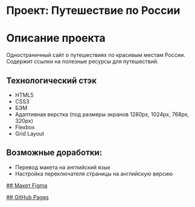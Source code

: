 # Проект: Путешествие по России

# Описание проекта
Одностраничный сайт о путешествиях по красивым местам России. Содержит ссылки на полезные ресурсы для путешествий.

## Технологический стэк
* HTML5
* CSS3
* БЭМ
* Адаптивная верстка (под размеры экранов 1280рх, 1024рх, 768рх, 320рх)
* Flexbox
* Grid Layout

## Возможные доработки:
* Перевод макета на английский язык
* Настройка переключателя страницы на английскую версию


[## Макет Figma](https://www.figma.com/file/5S2WSbEFL6awjVWJ0NWL8Q/Sprint-3_-Russia-_-desktop-mobile?node-id=28503%3A0)

[## GitHub Pages](https://github.com/dariaaa51/russian-travel)



